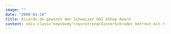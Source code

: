 ```yaml
---
image: ""
date: "2000-01-28"
title: Ricardo.de gewinnt den Schweizer GDI eShop Award
content: <div class="newsbody"><p><strong>SinnerSchrader betreut mit ricardo.de eines der meistprämierten Internetanwendungen in Deutschland. Nach dem Multimedia-Award, Auszeichnungen bei den "Innovationen" von Ziff Davis und dem TV Movie Award geht jetzt der GDI "eShop Award" an ricardo.de.</strong></p><p>Das Schweizer Gottlieb Duttweiler Institut, das den Preis in diesem Jahr das erste Mal vergeben hat, zeichnet die Auktionsplattform als "eine wegweisende Shop-Lösung" im Internet aus. Unter insgesamt 129 Shops aus aller Welt überzeugte ricardo.de die internationale Fachjury durch seinen Neuigkeitswert, realen und emotionalen Zusatznutzen, Nutzungsfreundlichkeit sowie der technisch fehlerfreien Implementierung und Funktionalität aus.</p><p>Laudatio des Schweizer Instituts im Original&#58; "ricardo.de hat das Potential von Online-Auktionen frühzeitig erkannt und sich innerhalb kürzester Zeit als der führende Internet-Auktionator im deutschsprachigen Raum etabliert. Im Unterschied zu anderen Auktions-Plattformen, die überall nach dem Vorbild von ebay.com eröffnet wurden, überzeugt ricardo.de durch eine von Anfang an professionelle und kompromisslose Umsetzung mit vielen attraktiven Zusatzangeboten wie z.B. live Auktionen. In den Augen der Kunden gelten Auktionen als interessanteste Alternative zu den herkömmlichen Einkaufsformen."</p><p>Gottlieb Duttweiler Institut, ist eines der renommiertesten Institute für Wirtschafts- und Gesellschaftsforschung mit Sitz in Rüschlikon/Zürich. Der GDI "eShop Award" ist als Auszeichnung für neue wegweisende Shop-Lösungen im Internet in diesem Jahr anlässlich der internationalen Ladentagung 2000 am 27. Januar erstmals vergeben worden.</p><p><a class="news-backlink" href="/de/"><svg class="svg-ico svg-ico--arrow-left"><use xlink&#58;href="#arrow-down"></use></svg>Zurück zur Presse Übersicht</a></p></div>
---
```

